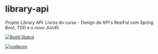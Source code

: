 # library-api
Projeto Library API: Livros do curso  - Design de API's RestFul com Spring Boot, TDD e o novo JUnit5

[![Build Status](https://travis-ci.com/doflavio/library-api.svg?branch=main)](https://travis-ci.com/doflavio/library-api)

[![codecov](https://codecov.io/gh/doflavio/library-api/branch/main/graph/badge.svg?token=IGXYV8T9Q7)](https://codecov.io/gh/doflavio/library-api)
